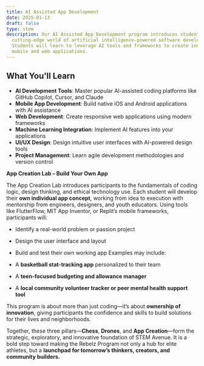```yaml
---
title: AI Assisted App Development
date: 2025-01-13
draft: false
type: stem
description: Our AI Assisted App Development program introduces students to the
  cutting-edge world of artificial intelligence-powered software development.
  Students will learn to leverage AI tools and frameworks to create innovative
  mobile and web applications.
---
```

## What You'll Learn

* **AI Development Tools**: Master popular AI-assisted coding platforms like GitHub Copilot, Cursor, and Claude
* **Mobile App Development**: Build native iOS and Android applications with AI assistance
* **Web Development**: Create responsive web applications using modern frameworks
* **Machine Learning Integration**: Implement AI features into your applications
* **UI/UX Design**: Design intuitive user interfaces with AI-powered design tools
* **Project Management**: Learn agile development methodologies and version control


**App Creation Lab – Build Your Own App**

The App Creation Lab introduces participants to the fundamentals of coding logic, design thinking, and ethical technology use. Each student will develop their **own individual app concept**, working from idea to execution with mentorship from engineers, designers, and youth educators.
 Using tools like FlutterFlow, MIT App Inventor, or Replit’s mobile frameworks, participants will:

* Identify a real-world problem or passion project


* Design the user interface and layout


* Build and test their own working app
   Examples may include:


* A **basketball stat-tracking app** personalized to their team


* A **teen-focused budgeting and allowance manager**


* A **local community volunteer tracker or peer mental health support tool**



This program is about more than just coding—it’s about **ownership of innovation**, giving participants the confidence and skills to build solutions for their lives and neighborhoods.

Together, these three pillars—**Chess**, **Drones**, and **App Creation**—form the strategic, exploratory, and innovative foundation of STEM Avenue. It is a bold step toward making the Rebelz Program not only a hub for elite athletes, but a **launchpad for tomorrow’s thinkers, creators, and community builders.**
